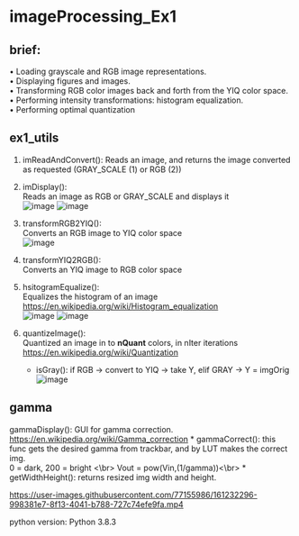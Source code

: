 # imageProcessing_Ex1

## brief:
• Loading grayscale and RGB image representations.</br>
• Displaying figures and images.</br>
• Transforming RGB color images back and forth from the YIQ color space.</br>
• Performing intensity transformations: histogram equalization.</br>
• Performing optimal quantization</br>

## ex1_utils
1. imReadAndConvert():
    Reads an image, and returns the image converted as requested (GRAY_SCALE (1) or RGB (2))
  
2. imDisplay(): </br>
    Reads an image as RGB or GRAY_SCALE and displays it</br>
    ![image](https://user-images.githubusercontent.com/77155986/161082709-e35f04eb-fb9b-4311-9250-2990a9af5ae5.png)
    ![image](https://user-images.githubusercontent.com/77155986/161082781-a0db1699-7e5b-4665-936a-e6fc92ee16f4.png) </br>
4. transformRGB2YIQ(): </br>
    Converts an RGB image to YIQ color space</br>
    ![image](https://user-images.githubusercontent.com/77155986/161083126-e16bff4f-1cf0-4d73-9069-a3f8e867830a.png)</br>
6. transformYIQ2RGB(): </br>Converts an YIQ image to RGB color space
7. hsitogramEqualize(): </br>
    Equalizes the histogram of an image https://en.wikipedia.org/wiki/Histogram_equalization</br>
    ![image](https://user-images.githubusercontent.com/77155986/161083362-5dd45a79-e8e4-4cb5-a58e-2ae025396447.png)
    ![image](https://user-images.githubusercontent.com/77155986/161083434-d8597522-e2cc-488a-85f3-8522b9717767.png)</br>

9. quantizeImage(): </br>Quantized an image in to **nQuant** colors, in nIter iterations
    https://en.wikipedia.org/wiki/Quantization </br>
    * isGray(): if RGB -> convert to YIQ -> take Y, elif GRAY -> Y = imgOrig</br>
    ![image](https://user-images.githubusercontent.com/77155986/161083607-b182bc08-f0c5-4631-845d-137ab536a1a5.png)</br>


## gamma
gammaDisplay(): GUI for gamma correction. https://en.wikipedia.org/wiki/Gamma_correction
    * gammaCorrect(): this func gets the desired gamma from trackbar, and by LUT makes the correct img. </br>
    0 = dark, 200 = bright <\br>
    Vout = pow(Vin,(1/gamma))<\br>
    * getWidthHeight(): returns resized img width and height.</br>
    
https://user-images.githubusercontent.com/77155986/161232296-998381e7-8f13-4041-b788-727c74efe9fa.mp4




python version: Python 3.8.3

